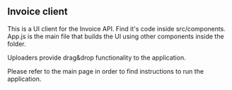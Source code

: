 ## Invoice client

This is a UI client for the Invoice API. Find it's code inside src/components. App.js is the main file that builds the UI using other components inside the folder.

Uploaders provide drag&drop functionality to the application.

Please refer to the main page in order to find instructions to run the application.
